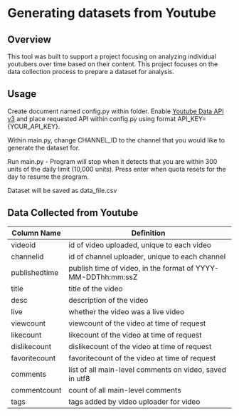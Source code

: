 # Generating datasets from Youtube
## Overview
This tool was built to support a project focusing on analyzing individual youtubers over time based on their content. This project focuses on the data collection process to prepare a dataset for analysis.
## Usage
Create document named config.py within folder. Enable [Youtube Data API v3](https://console.cloud.google.com/apis/library) and place requested API within config.py using format API_KEY={YOUR_API_KEY}.

Within main.py, change CHANNEL_ID to the channel that you would like to generate the dataset for.

Run main.py - Program will stop when it detects that you are within 300 units of the daily limit (10,000 units). Press enter when quota resets for the day to resume the program.

Dataset will be saved as data_file.csv

## Data Collected from Youtube
| Column Name   | Definition                                                   |
|---------------|--------------------------------------------------------------|
| videoid       | id of video uploaded, unique to each video                   |
| channelid     | id of channel uploader, unique to each channel               |
| publishedtime | publish time of video, in the format of YYYY-MM-DDThh:mm:ssZ |
| title         | title of the video                                           |
| desc          | description of the video                                     |
| live          | whether the video was a live video                           |
| viewcount     | viewcount of the video at time of request                    |
| likecount     | likecount of the video at time of request                    |
| dislikecount  | dislikecount of the video at time of request                 |
| favoritecount | favoritecount of the video at time of request                |
| comments      | list of all main-level comments on video, saved in utf8      |
| commentcount  | count of all main-level comments                             |
| tags          | tags added by video uploader for video                       |
